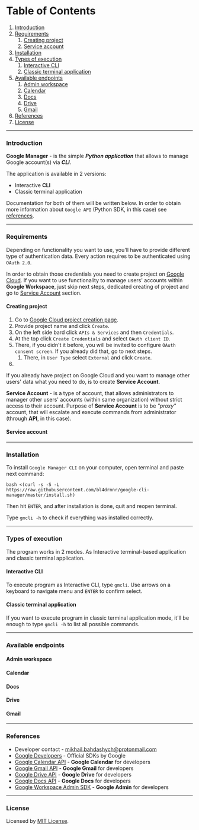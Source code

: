 # Table of Contents
1. [Introduction](#introduction)
2. [Requirements](#requirements)
   1. [Creating project](#creating-project)
   2. [Service account](#service-account)
3. [Installation](#installation)
4. [Types of execution](#types-of-execution)
   1. [Interactive CLI](#interactive-cli)
   2. [Classic terminal application](#classic-terminal-application)
5. [Available endpoints](#available-endpoints)
   1. [Admin workspace](#admin-workspace)
   2. [Calendar](#calendar)
   3. [Docs](#docs)
   4. [Drive](#drive)
   5. [Gmail](#gmail)
6. [References](#references)
7. [License](#license)

---

### Introduction
**Google Manager** - is the simple _**Python application**_ that allows to manage Google account(s) via _**CLI**_. 

The application is available in 2 versions:
- Interactive **CLI**
- Classic terminal application

Documentation for both of them will be written below. In order to obtain more information about 
`Google API` (Python SDK, in this case) see [references](#references).

---

### Requirements 

Depending on functionality you want to use, you'll have to provide different type of authentication data.
Every action requires to be authenticated using `OAuth 2.0`.

In order to obtain those credentials you need to create project on [Google Cloud](https://console.cloud.google.com/).
If you want to use functionality to manage users' accounts within **Google Workspace**,
just skip next steps, dedicated creating of project and go to [Service Account](#service-account) section.

#### Creating project
1. Go to [Google Cloud project creation page](https://console.cloud.google.com/projectcreate).
2. Provide project name and click `Create`.
3. On the left side bard click `APIs & Services` and then `Credentials`.
4. At the top click `Create Credentials` and select `OAuth client ID`.
5. There, if you didn't it before, you will be invited to configure `OAuth consent screen`. If you already did that, go to next steps.
   1. There, in `User Type` select `External` and click `Create`.
6. 

If you already have project on Google Cloud and you want to manage other users' data
what you need to do, is to create **Service Account**.

**Service Account** - is a type of account, that allows administrators to manager
other users' accounts (within same organization) without strict access to their account.
Purpose of **Service Account** is to be _"proxy"_ account, that will escalate and execute
commands from administrator (through **API**, in this case).

#### Service account

---

### Installation

To install `Google Manager CLI` on your computer, open terminal and paste next command:

```
bash <(curl -s -S -L https://raw.githubusercontent.com/bl4drnnr/google-cli-manager/master/install.sh)
```

Then hit `ENTER`, and after installation is done, quit and reopen terminal.

Type `gmcli -h` to check if everything was installed correctly. 

---

### Types of execution

The program works in 2 modes. As Interactive terminal-based application and classic terminal application.

#### Interactive CLI

To execute program as Interactive CLI, type `gmcli`. Use arrows on a keyboard to navigate menu and `ENTER` to
confirm select.

#### Classic terminal application

If you want to execute program in classic terminal application mode, it'll be enough to type
`gmcli -h` to list all possible commands.

---

### Available endpoints

#### Admin workspace
#### Calendar
#### Docs
#### Drive
#### Gmail

---

### References

- Developer contact - [mikhail.bahdashych@protonmail.com](mailto:mikhail.bahdashych@protonmail.com)
- [Google Developers](https://developers.google.com/) - Official SDKs by Google
- [Google Calendar API](https://developers.google.com/calendar/api) - **Google Calendar** for developers
- [Google Gmail API](https://developers.google.com/gmail/api) - **Google Gmail** for developers
- [Google Drive API](https://developers.google.com/drive/api) - **Google Drive** for developers
- [Google Docs API](https://developers.google.com/docs/api) - **Google Docs** for developers
- [Google Workspace Admin SDK](https://developers.google.com/admin-sdk) - **Google Admin** for developers

---

### License

Licensed by [MIT License](LICENSE).
